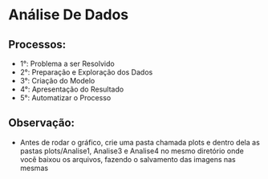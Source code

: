 # Análise De Dados

## Processos:

* 1°: Problema a ser Resolvido
* 2°: Preparação e Exploração dos Dados
* 3°: Criação do Modelo
* 4°: Apresentação do Resultado
* 5°: Automatizar o Processo

## Observação:

* Antes de rodar o gráfico, crie uma pasta chamada plots e dentro dela as pastas plots/Analise1, Analise3 e Analise4 no mesmo diretório onde você baixou os arquivos, fazendo o salvamento das imagens nas mesmas

